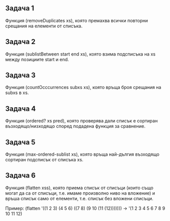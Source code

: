 ## Задача 1
Функция (removeDuplicates xs), която премахва всички повторни срещания на елементи от списъка.

## Задача 2
Функция (sublistBetween start end xs), която взима подсписъка на xs между позициите start и end.

## Задача 3
Функция (countOcccurrences subxs xs), която връща броя срещания на subxs в xs.

## Задача 4
Функция (ordered? xs pred), която проверява дали списък е сортиран възходящо/низходящо според подадена функция за сравнение.

## Задача 5
Функция (max-ordered-sublist xs), която връща най-дългия възходящо сортиран подсписък от списъка xs.

## Задача 6
Функция (flatten xss), която приема списък от списъци (които също могат да са от списъци, т.е. имаме произволно ниво на вложение)
и връша списък само от елементи, т.е. списък без вложени списъци.

Пример: (flatten '((1 2 3) (4 5 6) ((7 8) (9 10 (11 (12))))))) -> '(1 2 3 4 5 6 7 8 9 10 11 12)
